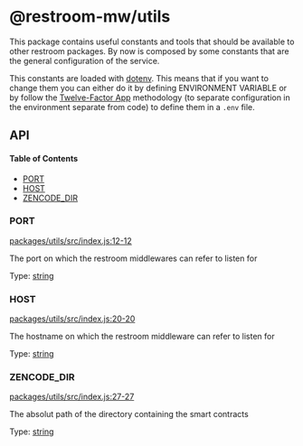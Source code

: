 # @restroom-mw/utils

This package contains useful constants and tools that should be available to other restroom packages.
By now is composed by some constants that are the general configuration of the service.

This constants are loaded with [dotenv](https://github.com/motdotla/dotenv). This means
that if you want to change them you can either do it by defining ENVIRONMENT VARIABLE or
by follow the [Twelve-Factor App](http://12factor.net/config) methodology (to separate 
configuration in the environment separate from code) to define them in a `.env` file.

## API

<!-- Generated by documentation.js. Update this documentation by updating the source code. -->

#### Table of Contents

-   [PORT](#port)
-   [HOST](#host)
-   [ZENCODE_DIR](#zencode_dir)

### PORT

[packages/utils/src/index.js:12-12](https://github.com/dyne/restroom-mw/blob/f479162146b0a68f7c37928d00e18534f5faa974/packages/utils/src/index.js#L12-L12 "Source code on GitHub")

The port on which the restroom middlewares can refer to listen for

Type: [string](https://developer.mozilla.org/docs/Web/JavaScript/Reference/Global_Objects/String)

### HOST

[packages/utils/src/index.js:20-20](https://github.com/dyne/restroom-mw/blob/f479162146b0a68f7c37928d00e18534f5faa974/packages/utils/src/index.js#L20-L20 "Source code on GitHub")

The hostname on which the restroom middleware can refer to listen for

Type: [string](https://developer.mozilla.org/docs/Web/JavaScript/Reference/Global_Objects/String)

### ZENCODE_DIR

[packages/utils/src/index.js:27-27](https://github.com/dyne/restroom-mw/blob/f479162146b0a68f7c37928d00e18534f5faa974/packages/utils/src/index.js#L27-L27 "Source code on GitHub")

The absolut path of the directory containing the smart contracts

Type: [string](https://developer.mozilla.org/docs/Web/JavaScript/Reference/Global_Objects/String)

